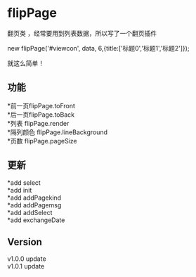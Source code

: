 # flipPage

翻页类 ，经常要用到列表数据，所以写了一个翻页插件<br />

new flipPage('#viewcon', data, 6,{title:['标题0','标题1','标题2']});<br />

就这么简单！<br />

功能
-----------------------------------------------------
*前一页flipPage.toFront<br />
*后一页flipPage.toBack<br />
*列表 flipPage.render<br />
*隔列颜色 flipPage.lineBackground<br />
*页数 flipPage.pageSize<br />

更新
------------------------------------------------------
*add select<br />
*add init<br />
*add addPagekind<br />
*add addPagemsg<br />
*add addSelect<br />
*add exchangeDate<br />

Version 
------------------------------------------------------
v1.0.0 update<br />
v1.0.1 update<br />
